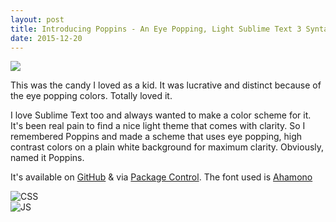 ```yaml
---
layout: post
title: Introducing Poppins - An Eye Popping, Light Sublime Text 3 Syntax Theme
date: 2015-12-20
---
```


<img class="human-photo" src="/assets/images/2015/12/poppins.jpg">

This was the candy I loved as a kid. It was lucrative and distinct because of the eye popping colors. Totally loved it.

I love Sublime Text too and always wanted to make a color scheme for it. It's been real pain to find a nice light theme that comes with clarity. So I remembered Poppins and made a scheme that uses eye popping, high contrast colors on a plain white background for maximum clarity. Obviously, named it Poppins.

It's available on [GitHub](https://github.com/praveenpuglia/color_scheme_poppins) & via [Package Control](https://packagecontrol.io/packages/Poppins%20-%20Color%20Scheme). The font used is [Ahamono](https://www.behance.net/gallery/19532783/AhamonoMonospaced)

![CSS](../assets/images/2015/12/poppins-shot-css.png)  
![JS](../assets/images/2015/12/poppins-shot-js.png)
